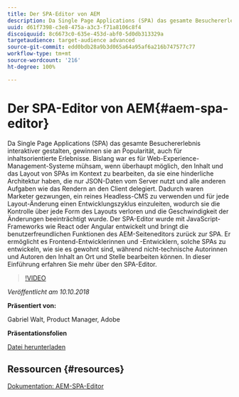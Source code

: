 ```yaml
---
title: Der SPA-Editor von AEM
description: Da Single Page Applications (SPA) das gesamte Besuchererlebnis interaktiver gestalten, gewinnen sie an Popularität, auch für inhaltsorientierte Erlebnisse. In dieser Einführung erfahren Sie mehr über den SPA-Editor.
uuid: d61f7398-c3e8-475a-a3c3-f71a8106c8f4
discoiquuid: 8c6673c0-635e-453d-abf0-5d0db313329a
targetaudience: target-audience advanced
source-git-commit: edd0bdb28a9b3d065a64a95af6a216b747577c77
workflow-type: tm+mt
source-wordcount: '216'
ht-degree: 100%

---
```


# Der SPA-Editor von AEM{#aem-spa-editor}

Da Single Page Applications (SPA) das gesamte Besuchererlebnis interaktiver gestalten, gewinnen sie an Popularität, auch für inhaltsorientierte Erlebnisse. Bislang war es für Web-Experience-Management-Systeme mühsam, wenn überhaupt möglich, den Inhalt und das Layout von SPAs im Kontext zu bearbeiten, da sie eine hinderliche Architektur haben, die nur JSON-Daten vom Server nutzt und alle anderen Aufgaben wie das Rendern an den Client delegiert. Dadurch waren Marketer gezwungen, ein reines Headless-CMS zu verwenden und für jede Layout-Änderung einen Entwicklungszyklus einzuleiten, wodurch sie die Kontrolle über jede Form des Layouts verloren und die Geschwindigkeit der Änderungen beeinträchtigt wurde. Der SPA-Editor wurde mit JavaScript-Frameworks wie React oder Angular entwickelt und bringt die benutzerfreundlichen Funktionen des AEM-Seiteneditors zurück zur SPA. Er ermöglicht es Frontend-Entwicklerinnen und -Entwicklern, solche SPAs zu entwickeln, wie sie es gewohnt sind, während nicht-technische Autorinnen und Autoren den Inhalt an Ort und Stelle bearbeiten können. In dieser Einführung erfahren Sie mehr über den SPA-Editor.

>[!VIDEO](https://video.tv.adobe.com/v/24720/?quality=9)

*Veröffentlicht am 10.10.2018*

**Präsentiert von:**

Gabriel Walt, Product Manager, Adobe

**Präsentationsfolien**

[Datei herunterladen](assets/aem-spa-editor.pdf)

## Ressourcen {#resources}

[Dokumentation: AEM-SPA-Editor](https://experienceleague.adobe.com/docs/experience-manager-64/developing/headless/spas/spa-overview.html?lang=de)

<!--
[Get back to the Overview](https://helpx.adobe.com/experience-manager/kt/eseminars/gems/aem-index.html)
-->
